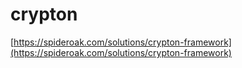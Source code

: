 # crypton

[https://spideroak.com/solutions/crypton-framework](https://spideroak.com/solutions/crypton-framework)
